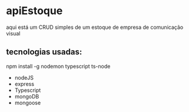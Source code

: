 # apiEstoque
aqui está um CRUD simples de um estoque de empresa de comunicação visual

## tecnologias usadas:
npm install -g nodemon typescript ts-node

- nodeJS
- express
- Typescript
- mongoDB
- mongoose